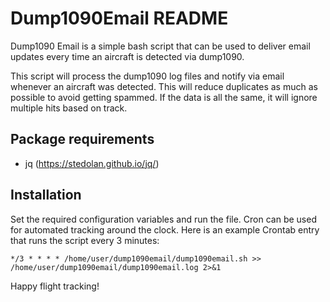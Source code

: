 Dump1090Email README
===

Dump1090 Email is a simple bash script that can be used to deliver email updates every time an aircraft is detected via dump1090.

This script will process the dump1090 log files and notify via email whenever an aircraft was detected. This will reduce duplicates as much as possible to avoid getting spammed. If the data is all the same, it will ignore multiple hits based on track.

Package requirements
---
* jq (https://stedolan.github.io/jq/)

Installation
---
Set the required configuration variables and run the file. Cron can be used for automated tracking around the clock. Here is an example Crontab entry that runs the script every 3 minutes:

```
*/3 * * * * /home/user/dump1090email/dump1090email.sh >> /home/user/dump1090email/dump1090email.log 2>&1
```

Happy flight tracking!
